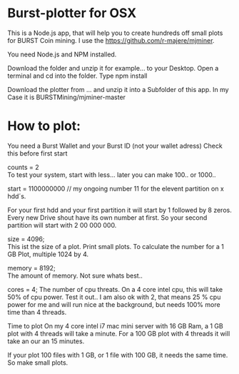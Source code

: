 # Burst-plotter for OSX

This is a Node.js app, that will help you to create hundreds off small plots for BURST Coin mining.
I use the https://github.com/r-majere/mjminer.


You need Node.js and NPM installed.


Download the folder and unzip it for example... to your Desktop.
Open a terminal and cd into the folder.
Type npm install

Download the plotter from ... and unzip it into a Subfolder of this app.
In my Case it is BURSTMining/mjminer-master


# How to plot:

You need a Burst Wallet and your Burst ID (not your wallet adress)
Check this before first start

counts = 2   
To test your system, start with less... later you can make 100.. or 1000..

start = 1100000000 // my ongoing number 11 for the elevent partition on x hdd´s.

For your first hdd and your first partition it will start by 1 followed by 8 zeros.
Every new Drive shout have its own number at first. So your second partition will start with 2 00 000 000.


size = 4096;         
This ist the size of a plot. Print small plots.
To calculate the number for a 1 GB Plot, multiple 1024 by 4.

memory = 8192;      
The amount of memory. Not sure whats best..

cores = 4;
The number of cpu threats. On a 4 core intel cpu, this will take 50% of cpu power.
Test it out.. I am also ok with 2, that means 25 % cpu power for me and will run nice at the background, but needs 100% more time than 4 threads.


Time to plot
On my 4 core intel i7 mac mini server with 16 GB Ram, a 1 GB plot with 4 threads will take a minute.
For a 100 GB plot with 4 threads it will take an our an 15 minutes.

If your plot 100 files with 1 GB, or 1 file with 100 GB, it needs the same time.
So make small plots.
